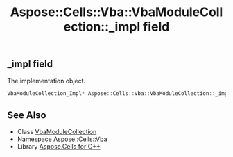 ﻿---
title: Aspose::Cells::Vba::VbaModuleCollection::_impl field
linktitle: _impl
second_title: Aspose.Cells for C++ API Reference
description: 'Aspose::Cells::Vba::VbaModuleCollection::_impl field. The implementation object in C++.'
type: docs
weight: 1300
url: /cpp/aspose.cells.vba/vbamodulecollection/_impl/
---
## _impl field


The implementation object.

```cpp
VbaModuleCollection_Impl* Aspose::Cells::Vba::VbaModuleCollection::_impl
```

## See Also

* Class [VbaModuleCollection](../)
* Namespace [Aspose::Cells::Vba](../../)
* Library [Aspose.Cells for C++](../../../)
